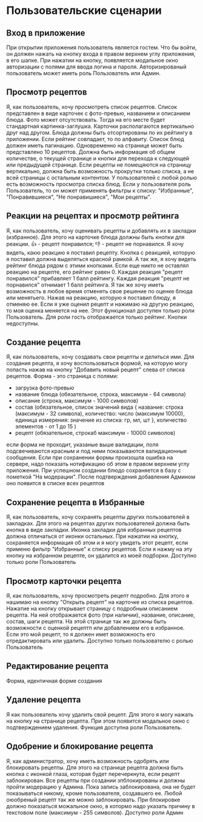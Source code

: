 # Пользовательские сценарии

## Вход в приложение
При открытии приложения пользователь является гостем. Что бы войти, он должен нажать на кнопку входа в правом верхнем углу приложения, в его шапке. При нажатии на кнопку, появляется модальное окно авторизации с полями для ввода логина и пароля. Авторизированый пользователь может иметь роль Пользователь или Админ.

## Просмотр рецептов
Я, как пользователь, хочу просмотреть список рецептов. Список представлен в виде карточек с фото-превью, названием и описанием блюда. Фото может отсутствовать. Тогда на его месте будет стандартная картинка-заглушка. Карточки располагаются вертикально друг над другом. Блюда должны быть отсортированы по их рейтингу в приложении. Если рейтинг совпадает, то по алфавиту. Список блюд должен иметь пагинацию. Одновременно на странице может быть представлено 10 рецептов. Должна быть информация об общем количестве, о текущей странице и кнопки для перехода к следующей или предыдущей странице. Если рецепты не помещяются на страницу вертикально, должна быть возможность прокрутки только списка, а не всей страницы с остальным контентом. У пользователей с любой ролью есть возможность просмотра списка блюд. Если у пользователя роль Пользователь, то он может применять фильтры к списку: "Избранные", "Понравившиеся", "Не понравишиеся", "Мои рецепты".

## Реакции на рецептах и просмотр рейтинга
Я, как пользователь, хочу оценивать рецепты и добавлять их в закладки (избранное). Для этого на карточке блюда должны быть кнопки для реакции. 👍 - рецепт понравился; 👎 - рецепт не порнавился. Я хочу видеть, какю реакцию я поставил рецепту. Кнопка с реакцией, которую я поставил должна выделяться красной рамкой. А так же, я хочу видеть рейтинг блюда рядом с этими кнопками. Если еще никто не оставлял реакцию на рецепте, его рейтинг равен 0. Каждая реакция "рецепт понравился" прибавляет 1 балл рейтингу. Каждая реакция "рецепт не порнавился" отнимает 1 балл рейтинга. Я так же хочу иметь возможность в любое время отменять свое решение по оценке блюда или менятьего. Нажав на реакцию, которую я поставил блюду, я отменяю ее. Если я уже оценил рецепт и нажимаю на другую реакцию, то моя оценка меняется на нее. Этот функционал доступен только роли Пользователь. Для роли гость отображается только рейтинг. Кнопки недоступны.

## Создание рецепта
Я, как пользователь, хочу создавать свои рецепты и делиться ими. Для создания рецепта, я хочу воспользоваться формой, на которую могу попасть нажав на кнопку "Добавить новый рецепт" слева от списка рецептов. Форма - это страница с полями:
- загрузка фото-превью
- название блюда (обязательное, строка, максимум - 64 символа)
- описание (строка, максимум - 1000 символов)
- состав (обязательное, список значений вида { название: строка (максимум - 32 символа), количество: число (максимум 10000), единица измерения: значение из списка: гр, мл, шт }, количество элементов - от 1 до 15 )
- рецепт (обязательное, строкаб максимум - 10000 символов)

если форма не проходит, указаные выше валидации, поля подсвечиваются красным и под ними показываются валидационные сообщения. Если при сохранении формы произошла ошибка на сервере, надо показать нотификацию об этом в правом верхнем углу приложения. При успешном создании блюдо сохраняется в базу с пометкой "На модерации". После подтверждения добавления Админом оно появится в списке всех рецептов

## Сохранение рецепта в Избранные
Я, как пользователь, хочу сохранять рецепты других пользователей в закладках. Для этого на рецептах других пользователей должна быть кнопка в виде закладки. Иконка закладки для избранных рецептов должна отличаться от иконки остальных. При нажатии на кнопку, сохраняется информация об этом и я могу увидеть этот рецепт, если применю фильтр "Избранные" к списку рецептов. Если я нажму на эту кнопку на избранном рецепте, он удалится из моей подборки. Доступно только роли Пользователь

## Просмотр карточки рецепта
Я, как пользователь, хочу просмотреть рецепт подробно. Для этого я нашимаю на кнопку "Открыть рецепт" на карточке из списка рецептов. Нажатие на кнопку открывает страницу с подробным описанием рецепта. На ней отображается фото (при наличии), название, описание, состав, шаги рецепта. На этой странице так же должны быть возможности с оценкой рецептп или добавлением его в избранное. Если это мой рецепт, то я должен имет возможность его отредактировать или удалить. Доступно только пользователю с ролью Пользователь

## Редактирование рецепта
Форма, идентичная форме создания

## Удаление рецепта
Я как пользователь хочу удалить свой рецепт. Для этого я могу нажать на кнопку на странице рецепта. При этом появится модальное окно с подтверждением удаления. Функция доступна роли Пользователь.

## Одобрение и блокирование рецепта
Я, как администратор, хочу иметь возможность одобрять или блокировать рецепты. Для этого на странице рецепта должна быть кнопка с иконкой глаза, которая будет перечеркнута, если рецепт заблокирован. Все рецепты при создании зпблокированы и должны пройти модерацию у Админа. Пока запись заблокирована, она не будет показываться никому, кроме пользователя, создавшего ее. Любой оюобреный рецепт так же можно заблокировать. При блокировке должно показаться можальное окно, в котормо надо указать причину в текстовом поле (максимум - 255 символов). Доступно роли Админ

